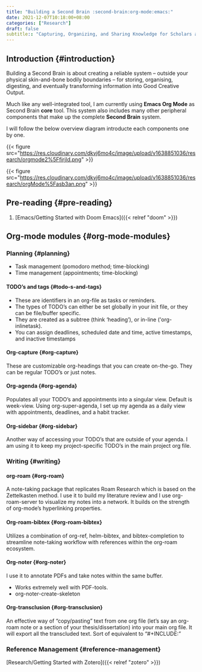 ```yaml
---
title: "Building a Second Brain :second-brain:org-mode:emacs:"
date: 2021-12-07T10:18:00+08:00
categories: ["Research"]
draft: false
subtitle:: "Capturing, Organizing, and Sharing Knowledge for Scholars and Researchers"
---
```


## Introduction {#introduction}

Building a Second Brain is about creating a reliable system – outside your physical skin-and-bone bodily boundaries – for storing, organising, digesting, and eventually transforming information into Good Creative Output.

Much like any well-integrated tool, I am currently using **Emacs Org Mode** as Second Brain **core** tool. This system also includes many other peripheral components that make up the complete **Second Brain** system.

I will follow the below overview diagram introducte each components one by one.

{{< figure src="https://res.cloudinary.com/dkvj6mo4c/image/upload/v1638851036/research/orgmode2%5Ffirjld.png" >}}

{{< figure src="https://res.cloudinary.com/dkvj6mo4c/image/upload/v1638851036/research/orgMode%5Fasb3an.png" >}}


## Pre-reading {#pre-reading}

1.  [Emacs/Getting Started with Doom Emacs]({{< relref "doom" >}})


## Org-mode modules {#org-mode-modules}


### Planning {#planning}

-   Task management (pomodoro method; time-blocking)
-   Time management (appointments; time-blocking)


#### TODO’s and tags {#todo-s-and-tags}

-   These are identifiers in an org-file as tasks or reminders.
-   The types of TODO’s can either be set globally in your init file, or they can be file/buffer specific.
-   They are created as a subtree (think ‘heading’), or in-line ('org-inlinetask).
-   You can assign deadlines, scheduled date and time, active timestamps, and inactive timestamps


#### Org-capture {#org-capture}

These are customizable org-headings that you can create on-the-go.
They can be regular TODO’s or just notes.


#### Org-agenda {#org-agenda}

Populates all your TODO’s and appointments into a singular view.
Default is week-view.
Using org-super-agenda, I set up my agenda as a daily view with
appointments, deadlines, and a habit tracker.


#### Org-sidebar {#org-sidebar}

Another way of accessing your TODO’s that are outside of your agenda. I
am using it to keep my project-specific TODO’s in the main project org
file.


### Writing {#writing}


#### org-roam {#org-roam}

A note-taking package that replicates Roam Research which is based on
the Zettelkasten method. I use it to build my literature review and I use
org-roam-server to visualize my notes into a network.
It builds on the strength of org-mode’s hyperlinking properties.


#### Org-roam-bibtex {#org-roam-bibtex}

Utilizes a combination of org-ref, helm-bibtex, and
bibtex-completion to streamline note-taking workflow with references
within the org-roam ecosystem.


#### Org-noter {#org-noter}

I use it to annotate PDFs and take notes within the same buffer.

-   Works extremely well with PDF-tools.
-   org-noter-create-skeleton


#### Org-transclusion {#org-transclusion}

An effective way of “copy/pasting” text from one org file (let’s say
an org-roam note or a section of your thesis/dissertation) into your
main org file.
It will export all the transcluded text.
Sort of equivalent to “#+INCLUDE:”


### Reference Management {#reference-management}

[Research/Getting Started with Zotero]({{< relref "zotero" >}})
